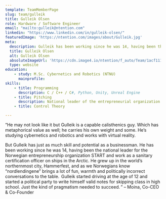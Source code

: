 ```yaml
---
template: TeamMemberPage
slug: team/gulleik
title: Gulleik Olsen
role: Hardware / Software Engineer
email: "mailto:gulleik@ntention.com"
linkedin: "https://www.linkedin.com/in/gulleik-olsen/"
featuredImage: 'https://ntention.com/images/about/Gulleik.jpg'
meta:
  description: Gulleik has been working since he was 14, having been the national leader for the Norwegian entrepreneurship organization START …
  title: Gulleik Olsen
  alt: Gulleik Olsen
  absoluteImageUrl: 'https://cdn.image4.io/ntention/f_auto/Team/1acf1112-4ba2-474e-b51c-d39564af57cf.Jpeg'
  type: website
education:
    - study: M.Sc. Cybernetics and Robotics (NTNU)
      mainprofile:
skills:
    - title: Programming
      description: C / C++ / C#, Python, Unity, Unreal Engine
    - title: Pitching
      description: National leader of the entrepreneurial organization START in 2019
    - title: Control Theory

---
```

<!BIO>
“He may not look like it but Gulleik is a capable calisthenics guy. Which has metaphorical value as well; he carries his own weight and some. He’s studying cybernetics and robotics and works with virtual reality.

But Gulleik has just as much skill and potential as a businessman. He has been working since he was 14, having been the national leader for the Norwegian entrepreneurship organization START and work as a sanitary certification officer on ships in the Arctic. He grew up in the world’s northernmost city, Hammerfest, and as we Norwegians know “nordlendingene” brings a lot of fun, warmth and politically incorrect conversations to the table.  Gulleik started driving at the age of 12 and started a political party to write himself valid notes for skipping class in high school. Just the kind of pragmatism needed to succeed. ” – Moina, Co-CEO & Co-Founder
